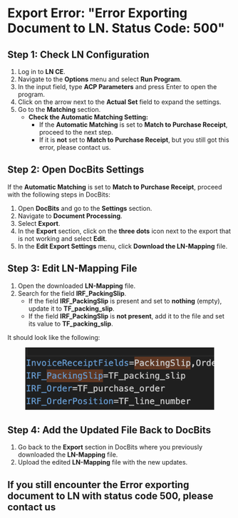 # Export Error: "Error Exporting Document to LN. Status Code: 500"

## **Step 1: Check LN Configuration**

1. Log in to **LN CE**.
2. Navigate to the **Options** menu and select **Run Program**.
3. In the input field, type **ACP Parameters** and press Enter to open the program.
4. Click on the arrow next to the **Actual Set** field to expand the settings.
5. Go to the **Matching** section.
   * **Check the Automatic Matching Setting:**
     * If the **Automatic Matching** is set to **Match to Purchase Receipt**, proceed to the next step.
     * If it is **not** set to **Match to Purchase Receipt**, but you still got this error, please contact us.

## **Step 2: Open DocBits Settings**

If the **Automatic Matching** is set to **Match to Purchase Receipt**, proceed with the following steps in DocBits:

1. Open **DocBits** and go to the **Settings** section.
2. Navigate to **Document Processing**.
3. Select **Export**.
4. In the **Export** section, click on the **three dots** icon next to the export that is not working and select **Edit**.
5. In the **Edit Export Settings** menu, click **Download the LN-Mapping** file.

## **Step 3: Edit LN-Mapping File**

1. Open the downloaded **LN-Mapping** file.
2. Search for the field **IRF\_PackingSlip**.
   * If the field **IRF\_PackingSlip** is present and set to **nothing** (empty), update it to **TF\_packing\_slip**.
   * If the field **IRF\_PackingSlip** is **not present**, add it to the file and set its value to **TF\_packing\_slip**.

It should look like the following:

<figure><img src="../.gitbook/assets/image (328).png" alt=""><figcaption></figcaption></figure>

## **Step 4: Add the Updated File Back to DocBits**

1. Go back to the **Export** section in DocBits where you previously downloaded the **LN-Mapping** file.
2. Upload the edited **LN-Mapping** file with the new updates.

## If you still encounter the **Error exporting document to LN** with status code **500**, please contact us
